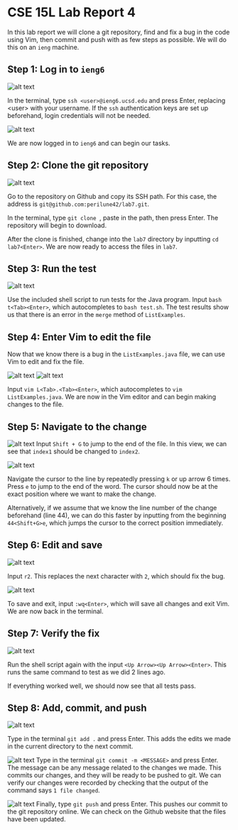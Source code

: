 # CSE 15L Lab Report 4

In this lab report we will clone a git repository, find and fix a bug in the code using Vim, then commit and push with as few steps as possible. We will do this on an `ieng` machine.

## Step 1: Log in to `ieng6`

![alt text](image-12.png)

In the terminal, type `ssh <user>@ieng6.ucsd.edu` and press Enter, replacing \<user> with your username. If the `ssh` authentication keys are set up beforehand, login credentials will not be needed.

![alt text](image-13.png)

We are now logged in to `ieng6` and can begin our tasks.


## Step 2: Clone the git repository
![alt text](<Screenshot 2024-02-22 112401.png>)

Go to the repository on Github and copy its SSH path. For this case, the address is `git@github.com:perilune42/lab7.git`.

In the terminal, type `git clone `, paste in the path, then press Enter. The repository will begin to download.

After the clone is finished, change into the `lab7` directory by inputting `cd lab7<Enter>`. We are now ready to access the files in `lab7`.

## Step 3: Run the test
![alt text](image.png)

Use the included shell script to run tests for the Java program. Input `bash t<Tab><Enter>`, which autocompletes to `bash test.sh`. The test results show us that there is an error in the `merge` method of `ListExamples`.

## Step 4: Enter Vim to edit the file

Now that we know there is a bug in the `ListExamples.java` file, we can use Vim to edit and fix the file.

![alt text](image-1.png)
![alt text](image-2.png)

Input `vim L<Tab>.<Tab><Enter>`, which autocompletes to `vim ListExamples.java`. We are now in the Vim editor and can begin making changes to the file.

## Step 5: Navigate to the change
![alt text](image-3.png)
Input `Shift + G` to jump to the end of the file. In this view, we can see that `index1` should be changed to `index2`. 

![alt text](image-4.png)

Navigate the cursor to the line by repeatedly pressing `k` or up arrow 6 times. Press `e` to jump to the end of the word. The cursor should now be at the exact position where we want to make the change.

Alternatively, if we assume that we know the line number of the change beforehand (line 44), we can do this faster by inputting from the beginning `44<Shift+G>e`, which jumps the cursor to the correct position immediately.

## Step 6: Edit and save

![alt text](image-5.png)

Input `r2`. This replaces the next character with `2`, which should fix the bug.

![alt text](image-6.png)

To save and exit, input `:wq<Enter>`, which will save all changes and exit Vim. We are now back in the terminal.

## Step 7: Verify the fix

![alt text](image-7.png)

Run the shell script again with the input `<Up Arrow><Up Arrow><Enter>`. This runs the same command to test as we did 2 lines ago.

If everything worked well, we should now see that all tests pass.

## Step 8: Add, commit, and push

![alt text](image-8.png)

Type in the terminal `git add .` and press Enter. This adds the edits we made in the current directory to the next commit.

![alt text](image-9.png)
Type in the terminal `git commit -m <MESSAGE>` and press Enter. The message can be any message related to the changes we made. This commits our changes, and they will be ready to be pushed to git. We can verify our changes were recorded by checking that the output of the command says `1 file changed`.

![alt text](image-10.png)
Finally, type `git push` and press Enter. This pushes our commit to the git repository online. We can check on the Github website that the files have been updated.